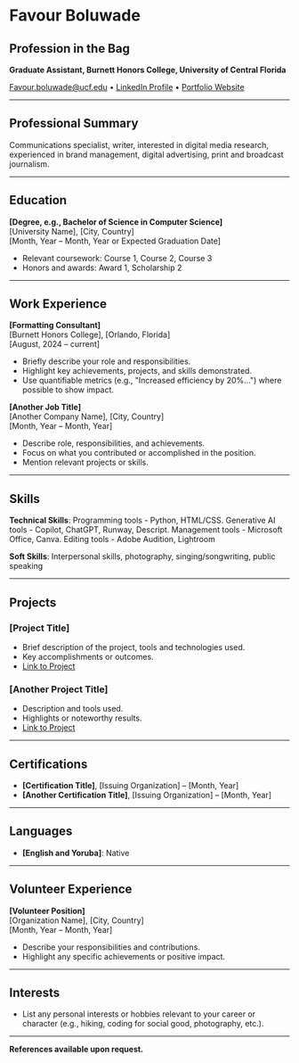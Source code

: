 # Favour Boluwade
## Profession in the Bag

**Graduate Assistant, Burnett Honors College, University of Central Florida**

Favour.boluwade@ucf.edu • [LinkedIn Profile](www.linkedin.com/in/favour-boluwade)  • [Portfolio Website](https://favourb1.github.io/Welcome-to-my-World/https://your-website.com)

---

## Professional Summary
Communications specialist, writer, interested in digital media research, experienced in brand management, digital advertising, print and broadcast journalism.

---

## Education

**[Degree, e.g., Bachelor of Science in Computer Science]**  
[University Name], [City, Country]  
[Month, Year – Month, Year or Expected Graduation Date]

- Relevant coursework: Course 1, Course 2, Course 3
- Honors and awards: Award 1, Scholarship 2

---

## Work Experience

**[Formatting Consultant]**  
[Burnett Honors College], [Orlando, Florida]  
[August, 2024 – current]

- Briefly describe your role and responsibilities.
- Highlight key achievements, projects, and skills demonstrated.
- Use quantifiable metrics (e.g., "Increased efficiency by 20%...") where possible to show impact.

**[Another Job Title]**  
[Another Company Name], [City, Country]  
[Month, Year – Month, Year]

- Describe role, responsibilities, and achievements.
- Focus on what you contributed or accomplished in the position.
- Mention relevant projects or skills.

---

## Skills

**Technical Skills**: Programming tools - Python, HTML/CSS. Generative AI tools - Copilot, ChatGPT, Runway, Descript. Management tools - Microsoft Office, Canva. Editing tools - Adobe Audition, Lightroom

**Soft Skills**:  Interpersonal skills, photography, singing/songwriting, public speaking

---

## Projects

### [Project Title]
- Brief description of the project, tools and technologies used.
- Key accomplishments or outcomes.
- [Link to Project](https://github.com/your-username/project-repo)

### [Another Project Title]
- Description and tools used.
- Highlights or noteworthy results.
- [Link to Project](https://github.com/your-username/another-repo)

---

## Certifications

- **[Certification Title]**, [Issuing Organization] – [Month, Year]
- **[Another Certification Title]**, [Issuing Organization] – [Month, Year]

---

## Languages

- **[English and Yoruba]**: Native

---

## Volunteer Experience

**[Volunteer Position]**  
[Organization Name], [City, Country]  
[Month, Year – Month, Year]

- Describe your responsibilities and contributions.
- Highlight any specific achievements or positive impact.

---

## Interests

- List any personal interests or hobbies relevant to your career or character (e.g., hiking, coding for social good, photography, etc.).

---

**References available upon request.**

